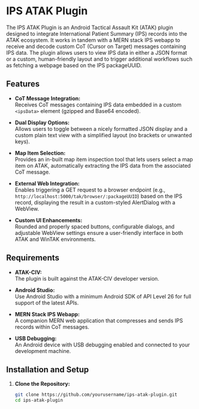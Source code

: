 # IPS ATAK Plugin

The IPS ATAK Plugin is an Android Tactical Assault Kit (ATAK) plugin designed to integrate International Patient Summary (IPS) records into the ATAK ecosystem. It works in tandem with a MERN stack IPS webapp to receive and decode custom CoT (Cursor on Target) messages containing IPS data. The plugin allows users to view IPS data in either a JSON format or a custom, human-friendly layout and to trigger additional workflows such as fetching a webpage based on the IPS packageUUID.

## Features

- **CoT Message Integration:**  
  Receives CoT messages containing IPS data embedded in a custom `<ipsData>` element (gzipped and Base64 encoded).

- **Dual Display Options:**  
  Allows users to toggle between a nicely formatted JSON display and a custom plain text view with a simplified layout (no brackets or unwanted keys).

- **Map Item Selection:**  
  Provides an in-built map item inspection tool that lets users select a map item on ATAK, automatically extracting the IPS data from the associated CoT message.

- **External Web Integration:**  
  Enables triggering a GET request to a browser endpoint (e.g., `http://localhost:5000/tak/browser/:packageUUID`) based on the IPS record, displaying the result in a custom-styled AlertDialog with a WebView.

- **Custom UI Enhancements:**  
  Rounded and properly spaced buttons, configurable dialogs, and adjustable WebView settings ensure a user-friendly interface in both ATAK and WinTAK environments.

## Requirements

- **ATAK-CIV:**  
  The plugin is built against the ATAK-CIV developer version.

- **Android Studio:**  
  Use Android Studio with a minimum Android SDK of API Level 26 for full support of the latest APIs.

- **MERN Stack IPS Webapp:**  
  A companion MERN web application that compresses and sends IPS records within CoT messages.

- **USB Debugging:**  
  An Android device with USB debugging enabled and connected to your development machine.

## Installation and Setup

1. **Clone the Repository:**
   ```bash
   git clone https://github.com/yourusername/ips-atak-plugin.git
   cd ips-atak-plugin